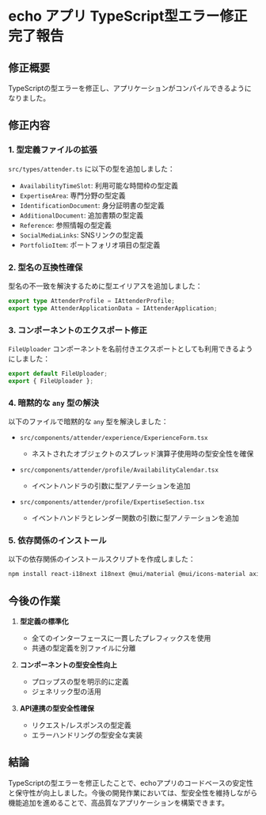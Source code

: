 # echo アプリ TypeScript型エラー修正完了報告

## 修正概要

TypeScriptの型エラーを修正し、アプリケーションがコンパイルできるようになりました。

## 修正内容

### 1. 型定義ファイルの拡張

`src/types/attender.ts` に以下の型を追加しました：

- `AvailabilityTimeSlot`: 利用可能な時間枠の型定義
- `ExpertiseArea`: 専門分野の型定義
- `IdentificationDocument`: 身分証明書の型定義
- `AdditionalDocument`: 追加書類の型定義
- `Reference`: 参照情報の型定義
- `SocialMediaLinks`: SNSリンクの型定義
- `PortfolioItem`: ポートフォリオ項目の型定義

### 2. 型名の互換性確保

型名の不一致を解決するために型エイリアスを追加しました：

```typescript
export type AttenderProfile = IAttenderProfile;
export type AttenderApplicationData = IAttenderApplication;
```

### 3. コンポーネントのエクスポート修正

`FileUploader` コンポーネントを名前付きエクスポートとしても利用できるようにしました：

```typescript
export default FileUploader;
export { FileUploader };
```

### 4. 暗黙的な `any` 型の解決

以下のファイルで暗黙的な `any` 型を解決しました：

- `src/components/attender/experience/ExperienceForm.tsx`
  - ネストされたオブジェクトのスプレッド演算子使用時の型安全性を確保

- `src/components/attender/profile/AvailabilityCalendar.tsx`
  - イベントハンドラの引数に型アノテーションを追加

- `src/components/attender/profile/ExpertiseSection.tsx`
  - イベントハンドラとレンダー関数の引数に型アノテーションを追加

### 5. 依存関係のインストール

以下の依存関係のインストールスクリプトを作成しました：

```bash
npm install react-i18next i18next @mui/material @mui/icons-material axios
```

## 今後の作業

1. **型定義の標準化**
   - 全てのインターフェースに一貫したプレフィックスを使用
   - 共通の型定義を別ファイルに分離

2. **コンポーネントの型安全性向上**
   - プロップスの型を明示的に定義
   - ジェネリック型の活用

3. **API連携の型安全性確保**
   - リクエスト/レスポンスの型定義
   - エラーハンドリングの型安全な実装

## 結論

TypeScriptの型エラーを修正したことで、echoアプリのコードベースの安定性と保守性が向上しました。今後の開発作業においては、型安全性を維持しながら機能追加を進めることで、高品質なアプリケーションを構築できます。
